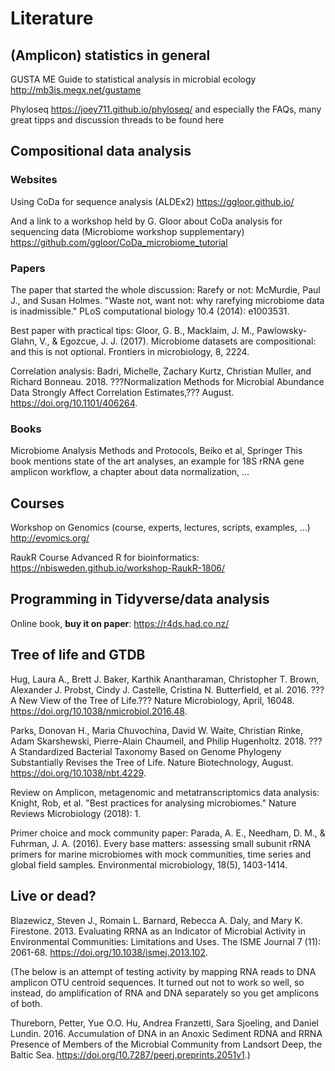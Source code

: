 # Literature

## (Amplicon) statistics in general

GUSTA ME Guide to statistical analysis in microbial ecology http://mb3is.megx.net/gustame

Phyloseq https://joey711.github.io/phyloseq/ and especially the FAQs, many great tipps and discussion threads to be found here

## Compositional data analysis

### Websites

Using CoDa for sequence analysis (ALDEx2) https://ggloor.github.io/ 

And a link to a workshop held by G. Gloor about CoDa analysis for sequencing data (Microbiome workshop supplementary) https://github.com/ggloor/CoDa_microbiome_tutorial 

### Papers

The paper that started the whole discussion: Rarefy or not: McMurdie, Paul J., and Susan Holmes. "Waste not, want not: why rarefying microbiome data is inadmissible." PLoS computational biology 10.4 (2014): e1003531.

Best paper with practical tips: Gloor, G. B., Macklaim, J. M., Pawlowsky-Glahn, V., & Egozcue, J. J. (2017). Microbiome datasets are compositional: and this is not optional. Frontiers in microbiology, 8, 2224.

Correlation analysis: Badri, Michelle, Zachary Kurtz, Christian Muller, and Richard Bonneau. 2018. ???Normalization Methods for Microbial Abundance Data Strongly Affect Correlation Estimates,??? August. https://doi.org/10.1101/406264.

### Books

Microbiome Analysis Methods and Protocols, Beiko et al, Springer
This book mentions state of the art analyses, an example for 18S rRNA gene amplicon workflow, a chapter about data normalization, ...

## Courses

Workshop on Genomics (course, experts, lectures, scripts, examples, ...) http://evomics.org/ 

RaukR Course Advanced R for bioinformatics: https://nbisweden.github.io/workshop-RaukR-1806/ 

## Programming in Tidyverse/data analysis

Online book, **buy it on paper**: https://r4ds.had.co.nz/

## Tree of life and GTDB

Hug, Laura A., Brett J. Baker, Karthik Anantharaman, Christopher T. Brown, Alexander J. Probst, Cindy J. Castelle, Cristina N. Butterfield, et al. 2016. ???A New View of the Tree of Life.??? Nature Microbiology, April, 16048. https://doi.org/10.1038/nmicrobiol.2016.48.

Parks, Donovan H., Maria Chuvochina, David W. Waite, Christian Rinke, Adam Skarshewski, Pierre-Alain Chaumeil, and Philip Hugenholtz. 2018. ???A Standardized Bacterial Taxonomy Based on Genome Phylogeny Substantially Revises the Tree of Life. Nature Biotechnology, August. https://doi.org/10.1038/nbt.4229.

Review on Amplicon, metagenomic and metatranscriptomics data analysis: Knight, Rob, et al. "Best practices for analysing microbiomes." Nature Reviews Microbiology (2018): 1.

Primer choice and mock community paper: Parada, A. E., Needham, D. M., & Fuhrman, J. A. (2016). Every base matters: assessing small subunit rRNA primers for marine microbiomes with mock communities, time series and global field samples. Environmental microbiology, 18(5), 1403-1414.

## Live or dead?

Blazewicz, Steven J., Romain L. Barnard, Rebecca A. Daly, and Mary K. Firestone. 2013. Evaluating RRNA as an Indicator of Microbial Activity in Environmental Communities: Limitations and Uses. The ISME Journal 7 (11): 2061-68. https://doi.org/10.1038/ismej.2013.102.

(The below is an attempt of testing activity by mapping RNA reads to DNA amplicon OTU centroid sequences. It turned out not to work so well, so instead, do amplification of RNA and DNA separately so you get amplicons of both.

Thureborn, Petter, Yue O.O. Hu, Andrea Franzetti, Sara Sjoeling, and Daniel Lundin. 2016. Accumulation of DNA in an Anoxic Sediment  RDNA and RRNA Presence of Members of the Microbial Community from Landsort Deep, the Baltic Sea. https://doi.org/10.7287/peerj.preprints.2051v1.)

